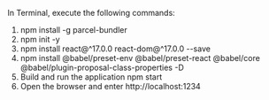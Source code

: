In Terminal, execute the following commands:
1. npm install -g parcel-bundler
2. npm init -y
3. npm install react@^17.0.0 react-dom@^17.0.0 --save
3. npm install @babel/preset-env @babel/preset-react 
@babel/core @babel/plugin-proposal-class-properties -D
4. Build and run the application
npm start
5. Open the browser and enter
http://localhost:1234